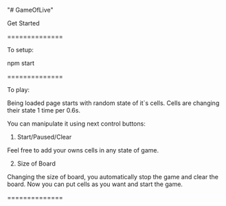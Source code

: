 "# GameOfLive" 

Get Started

==============

To setup:

npm start

==============

To play:

Being loaded page starts with random state of it`s cells. Cells are changing their state 1 time per 0.6s.

You can manipulate it using next control buttons:

1) Start/Paused/Clear

Feel free to add your owns cells in any state of game.

2) Size of Board

Changing the size of board, you automatically stop the game and clear the board. Now you can put cells as you want and start the game.

==============